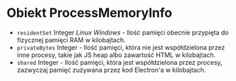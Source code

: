 # Obiekt ProcessMemoryInfo

* `residentSet` Integer _Linux_ _Windows_ - Ilość pamięci obecnie przypięta do fizycznej pamięci RAM w kilobajtach.
* `privateBytes` Integer - Ilość pamięci, która nie jest współdzielona przez inne procesy, takie jak JS heap albo zawartość HTML w kilobajtach.
* `shared` Integer - Ilość pamięci, która jest współdzielona przez procesy, zazwyczaj pamięć zużywana przez kod Electron'a w kilobajtach.
